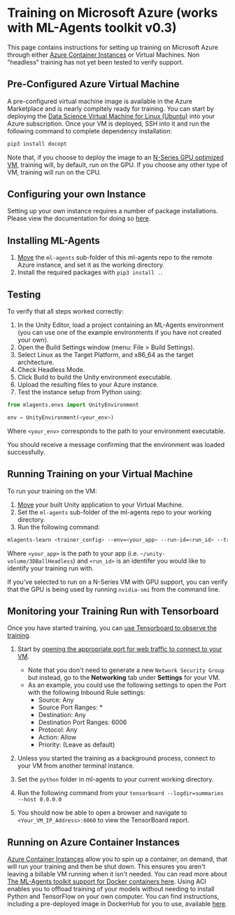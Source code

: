 # Training on Microsoft Azure (works with ML-Agents toolkit v0.3)

This page contains instructions for setting up training on Microsoft Azure
through either
[Azure Container Instances](https://azure.microsoft.com/services/container-instances/)
or Virtual Machines. Non "headless" training has not yet been tested to verify
support.

## Pre-Configured Azure Virtual Machine

A pre-configured virtual machine image is available in the Azure Marketplace and
is nearly compltely ready for training.  You can start by deploying the
[Data Science Virtual Machine for Linux (Ubuntu)](https://azuremarketplace.microsoft.com/marketplace/apps/microsoft-ads.linux-data-science-vm-ubuntu)
into your Azure subscription.  Once your VM is deployed, SSH into it and run the
following command to complete dependency installation:

```sh
pip3 install docopt
```

Note that, if you choose to deploy the image to an
[N-Series GPU optimized VM](https://docs.microsoft.com/azure/virtual-machines/linux/sizes-gpu),
training will, by default, run on the GPU.  If you choose any other type of VM,
training will run on the CPU.

## Configuring your own Instance

Setting up your own instance requires a number of package installations.  Please
view the documentation for doing so
[here](Training-on-Microsoft-Azure-Custom-Instance.md).

## Installing ML-Agents

1. [Move](https://docs.microsoft.com/en-us/azure/virtual-machines/linux/copy-files-to-linux-vm-using-scp)
   the `ml-agents` sub-folder of this ml-agents repo to the remote Azure
   instance, and set it as the working directory.
2. Install the required packages with `pip3 install .`.

## Testing

To verify that all steps worked correctly:

1. In the Unity Editor, load a project containing an ML-Agents environment (you
   can use one of the example environments if you have not created your own).
2. Open the Build Settings window (menu: File > Build Settings).
3. Select Linux as the Target Platform, and x86_64 as the target architecture.
4. Check Headless Mode.
5. Click Build to build the Unity environment executable.
6. Upload the resulting files to your Azure instance.
7. Test the instance setup from Python using:

```python
from mlagents.envs import UnityEnvironment

env = UnityEnvironment(<your_env>)
```

Where `<your_env>` corresponds to the path to your environment executable.

You should receive a message confirming that the environment was loaded
successfully.

## Running Training on your Virtual Machine

To run your training on the VM:

1. [Move](https://docs.microsoft.com/en-us/azure/virtual-machines/linux/copy-files-to-linux-vm-using-scp)
    your built Unity application to your Virtual Machine.
2. Set the `ml-agents` sub-folder of the ml-agents repo to your working
   directory.
3. Run the following command:

```sh
mlagents-learn <trainer_config> --env=<your_app> --run-id=<run_id> --train
```

Where `<your_app>` is the path to your app (i.e.
`~/unity-volume/3DBallHeadless`) and `<run_id>` is an identifer you would like
to identify your training run with.

If you've selected to run on a N-Series VM with GPU support, you can verify that
the GPU is being used by running `nvidia-smi` from the command line.

## Monitoring your Training Run with Tensorboard

Once you have started training, you can [use Tensorboard to observe the
training](Using-Tensorboard.md).  

1. Start by [opening the appropriate port for web traffic to connect to your VM](https://docs.microsoft.com/en-us/azure/virtual-machines/windows/nsg-quickstart-portal).  

    * Note that you don't need to generate a new `Network Security Group` but
      instead, go to the **Networking** tab under **Settings** for your VM.
    * As an example, you could use the following settings to open the Port with
      the following Inbound Rule settings:
      * Source: Any
      * Source Port Ranges: *
      * Destination: Any
      * Destination Port Ranges: 6006
      * Protocol: Any
      * Action: Allow
      * Priority: (Leave as default)

2. Unless you started the training as a background process, connect to your VM
   from another terminal instance.
3. Set the `python` folder in ml-agents to your current working directory.
4. Run the following command from your `tensorboard --logdir=summaries --host
   0.0.0.0`
5. You should now be able to open a browser and navigate to
   `<Your_VM_IP_Address>:6060` to view the TensorBoard report.

## Running on Azure Container Instances

[Azure Container Instances](https://azure.microsoft.com/services/container-instances/)
allow you to spin up a container, on demand, that will run your training and
then be shut down.  This ensures you aren't leaving a billable VM running when
it isn't needed.  You can read more about
[The ML-Agents toolkit support for Docker containers here](Using-Docker.md).
Using ACI enables you to offload training of your models without needing to
install Python and TensorFlow on your own computer.  You can find instructions,
including a pre-deployed image in DockerHub for you to use, available
[here](https://github.com/druttka/unity-ml-on-azure).
